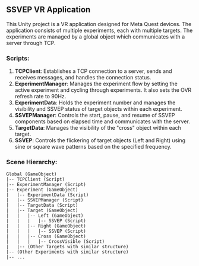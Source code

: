 ## **SSVEP VR Application**
This Unity project is a VR application designed for Meta Quest devices. The application consists of multiple experiments, each with multiple targets. The experiments are managed by a global object which communicates with a server through TCP.

### Scripts:

1. **TCPClient**: Establishes a TCP connection to a server, sends and receives messages, and handles the connection status.
2. **ExperimentManager**: Manages the experiment flow by setting the active experiment and cycling through experiments. It also sets the OVR refresh rate to 90Hz.
3. **ExperimentData**: Holds the experiment number and manages the visibility and SSVEP status of target objects within each experiment.
4. **SSVEPManager**: Controls the start, pause, and resume of SSVEP components based on elapsed time and communicates with the server.
5. **TargetData**: Manages the visibility of the "cross" object within each target.
6. **SSVEP**: Controls the flickering of target objects (Left and Right) using sine or square wave patterns based on the specified frequency.

### Scene Hierarchy:
```
Global (GameObject)
|-- TCPClient (Script)
|-- ExperimentManager (Script)
|-- Experiment (GameObject)
|   |-- ExperimentData (Script)
|   |-- SSVEPManager (Script)
|   |-- TargetData (Script)
|   |-- Target (GameObject)
|   |   |-- Left (GameObject)
|   |   |   |-- SSVEP (Script)
|   |   |-- Right (GameObject)
|   |   |   |-- SSVEP (Script)
|   |   |-- Cross (GameObject)
|   |   |   |-- CrossVisible (Script)
|   |-- (Other Targets with similar structure)
|-- (Other Experiments with similar structure)
|-- ...
```

